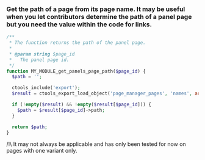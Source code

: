 ### Get the path of a page from its page name. It may be useful when you let contributors determine the path of a panel page but you need the value within the code for links.

```php
/**
 * The function returns the path of the panel page.
 *
 * @param string $page_id
 *   The panel page id.
 */
function MY_MODULE_get_panels_page_path($page_id) {
  $path = '';

  ctools_include('export');
  $result = ctools_export_load_object('page_manager_pages', 'names', array($page_id));

  if (!empty($result) && !empty($result[$page_id])) {
    $path = $result[$page_id]->path;
  }

  return $path;
}
```

/!\ It may not always be applicable and has only been tested for now on pages with one variant only.